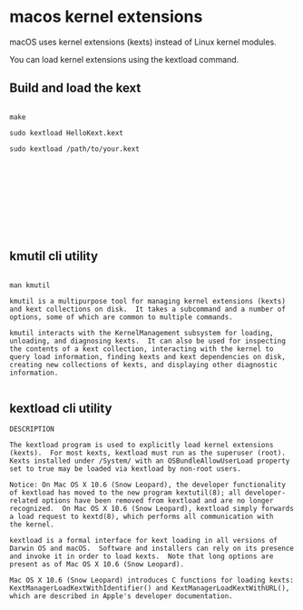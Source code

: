 # macos kernel extensions



macOS uses kernel extensions (kexts) instead of Linux kernel modules. 

You can load kernel extensions using the kextload command.



## Build and load the kext

```

make

sudo kextload HelloKext.kext

```


```
sudo kextload /path/to/your.kext
```










```










```





## kmutil cli utility


```

man kmutil

kmutil is a multipurpose tool for managing kernel extensions (kexts) and kext collections on disk.  It takes a subcommand and a number of options, some of which are common to multiple commands.

kmutil interacts with the KernelManagement subsystem for loading, unloading, and diagnosing kexts.  It can also be used for inspecting the contents of a kext collection, interacting with the kernel to query load information, finding kexts and kext dependencies on disk, creating new collections of kexts, and displaying other diagnostic information.


```


## kextload cli utility


```
DESCRIPTION

The kextload program is used to explicitly load kernel extensions (kexts).  For most kexts, kextload must run as the superuser (root).  Kexts installed under /System/ with an OSBundleAllowUserLoad property set to true may be loaded via kextload by non-root users.

Notice: On Mac OS X 10.6 (Snow Leopard), the developer functionality of kextload has moved to the new program kextutil(8); all developer-related options have been removed from kextload and are no longer recognized.  On Mac OS X 10.6 (Snow Leopard), kextload simply forwards a load request to kextd(8), which performs all communication with
the kernel.

kextload is a formal interface for kext loading in all versions of Darwin OS and macOS.  Software and installers can rely on its presence and invoke it in order to load kexts.  Note that long options are present as of Mac OS X 10.6 (Snow Leopard).

Mac OS X 10.6 (Snow Leopard) introduces C functions for loading kexts: KextManagerLoadKextWithIdentifier() and KextManagerLoadKextWithURL(), which are described in Apple's developer documentation.

```

















